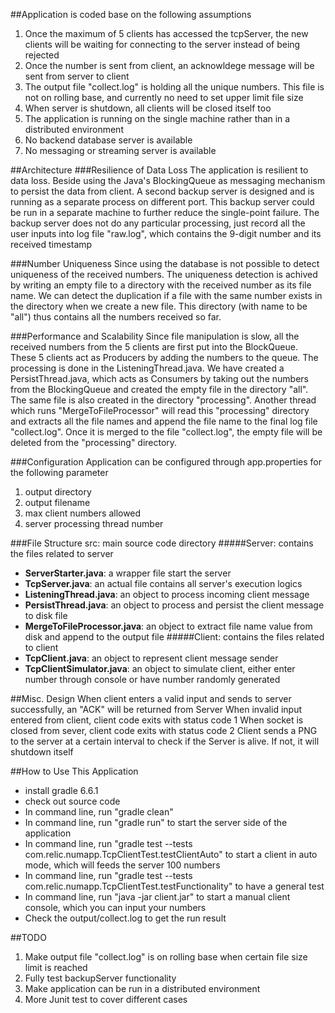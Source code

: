 
##Application is coded base on the following assumptions
1. Once the maximum of 5 clients has accessed the tcpServer, the new clients will be waiting for connecting to the server instead of being rejected
2. Once the number is sent from client, an acknowldege message will be sent from server to client
3. The output file "collect.log" is holding all the unique numbers. This file is not on rolling base, and currently no need to set upper limit file size
4. When server is shutdown, all clients will be closed itself too
5. The application is running on the single machine rather than in a distributed environment
6. No backend database server is available
7. No messaging or streaming server is available

##Architecture
###Resilience of Data Loss
The application is resilient to data loss. Beside using the Java's BlockingQueue as messaging mechanism to persist the data from client. A second backup server is designed and is running as a separate process on different port. This backup server could be run in a separate machine to further reduce the single-point failure. The backup server does not do any particular processing, just record all the user inputs into log file "raw.log", which contains the 9-digit number and its received timestamp

###Number Uniqueness
Since using the database is not possible to detect uniqueness of the received numbers. The uniqueness detection is achived by writing an empty file to a directory with the received number as its file name. We can detect the duplication if a file with the same number exists in the directory when we create a new file. This directory (with name to be "all") thus contains all the numbers received so far.   

###Performance and Scalability
Since file manipulation is slow, all the received numbers from the 5 clients are first put into the BlockQueue. These 5 clients act as Producers by adding the numbers to the queue. The processing is done in the ListeningThread.java.  We have created a PersistThread.java, which acts as Consumers by taking out the numbers from the BlockingQueue and created the empty file in the directory "all". The same file is also created in the directory "processing".  Another thread which runs "MergeToFileProcessor" will read this "processing" directory and extracts all the file names and append the file name to the final log file "collect.log". Once it is merged to the file "collect.log", the empty file will be deleted from the "processing" directory.
  
###Configuration
Application can be configured through app.properties for the following parameter
1. output directory
2. output filename
3. max client numbers allowed
4. server processing thread number 

###File Structure
src: main source code directory
#####Server:  contains the files related to server
- **ServerStarter.java**:    a wrapper file start the server
- **TcpServer.java**:        an actual file contains all server's execution logics
- **ListeningThread.java**:  an object to process incoming client message
- **PersistThread.java**:    an object to process and persist the client message to disk file
- **MergeToFileProcessor.java**:  an object to extract file name value from disk and append to the output file
#####Client:  contains the files related to client
- **TcpClient.java**:          an object to represent client message sender
- **TcpClientSimulator.java**: an object to simulate client, either enter number through console or have number randomly generated
 
##Misc. Design
When client enters a valid input and sends to server successfully, an "ACK" will be returned from Server
When invalid input entered from client, client code exits with status code 1
When socket is closed from sever, client code exits with status code 2
Client sends a PNG to the server at a certain interval to check if the Server is alive. If not, it will shutdown itself 

##How to Use This Application
- install gradle 6.6.1
- check out source code
- In command line, run "gradle clean"
- In command line, run "gradle run" to start the server side of the application
- In command line, run "gradle test --tests com.relic.numapp.TcpClientTest.testClientAuto" to start a client in auto mode, which will feeds the server 100 numbers
- In command line, run "gradle test --tests com.relic.numapp.TcpClientTest.testFunctionality" to have a general test
- In command line, run "java -jar client.jar" to start a manual client console, which you can input your numbers
- Check the output/collect.log to get the run result

##TODO
1. Make output file "collect.log" is on rolling base when certain file size limit is reached
2. Fully test backupServer functionality 
2. Make application can be run in a distributed environment
3. More Junit test to cover different cases

